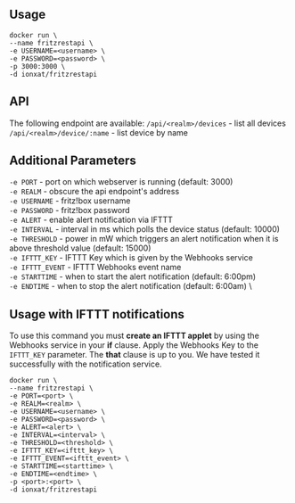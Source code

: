 ## Usage

```
docker run \
--name fritzrestapi \
-e USERNAME=<username> \
-e PASSWORD=<password> \
-p 3000:3000 \
-d ionxat/fritzrestapi
```
## API
The following endpoint are available:
`/api/<realm>/devices` - list all
devices
`/api/<realm>/device/:name` - list device by name

## Additional Parameters
`-e PORT` - port on which webserver is running (default: 3000) \
`-e REALM` - obscure the api endpoint's address \
`-e USERNAME` - fritz!box username \
`-e PASSWORD` - fritz!box password \
`-e ALERT` - enable alert notification via IFTTT \
`-e INTERVAL` - interval in ms which polls the device status (default: 10000) \
`-e THRESHOLD` - power in mW which triggers an alert notification when it is above threshold value (default: 15000) \
`-e IFTTT_KEY` - IFTTT Key which is given by the Webhooks service \
`-e IFTTT_EVENT` - IFTTT Webhooks event name \
`-e STARTTIME` - when to start the alert notification (default: 6:00pm) \
`-e ENDTIME` - when to stop the alert notification (default: 6:00am) \

## Usage with IFTTT notifications
To use this command you must **create an IFTTT applet** by using the
Webhooks service in your **if** clause. Apply the Webhooks Key to the
`IFTTT_KEY` parameter. The **that** clause is up to you. We have tested it
successfully with the notification service.
```
docker run \
--name fritzrestapi \
-e PORT=<port> \
-e REALM=<realm> \
-e USERNAME=<username> \
-e PASSWORD=<password> \
-e ALERT=<alert> \
-e INTERVAL=<interval> \
-e THRESHOLD=<threshold> \
-e IFTTT_KEY=<ifttt_key> \
-e IFTTT_EVENT=<ifttt_event> \
-e STARTTIME=<starttime> \
-e ENDTIME=<endtime> \
-p <port>:<port> \
-d ionxat/fritzrestapi
```